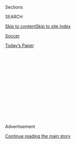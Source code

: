 <div id="app">

<div>

<div>

<div>

<div class="NYTAppHideMasthead css-1q2w90k e1suatyy0">

<div class="section css-ui9rw0 e1suatyy2">

<div class="css-eph4ug er09x8g0">

<div class="css-6n7j50">

</div>

<span class="css-1dv1kvn">Sections</span>

<div class="css-10488qs">

<span class="css-1dv1kvn">SEARCH</span>

</div>

[Skip to content](#site-content)[Skip to site
index](#site-index)

</div>

<div id="masthead-section-label" class="css-1wr3we4 eaxe0e00">

[Soccer](https://www.nytimes3xbfgragh.onion/section/sports/soccer)

</div>

<div class="css-10698na e1huz5gh0">

</div>

</div>

<div id="masthead-bar-one" class="section hasLinks css-15hmgas e1csuq9d3">

<div class="css-uqyvli e1csuq9d0">

</div>

<div class="css-1uqjmks e1csuq9d1">

</div>

<div class="css-9e9ivx">

[](https://myaccount.nytimes3xbfgragh.onion/auth/login?response_type=cookie&client_id=vi)

</div>

<div class="css-1bvtpon e1csuq9d2">

[Today’s
Paper](https://www.nytimes3xbfgragh.onion/section/todayspaper)

</div>

</div>

</div>

</div>

<div data-aria-hidden="false">

<div id="site-content" data-role="main">

<div>

<div class="css-1aor85t" style="opacity:0.000000001;z-index:-1;visibility:hidden">

<div class="css-1hqnpie">

<div class="css-epjblv">

<span class="css-17xtcya">[Soccer](/section/sports/soccer)</span><span class="css-x15j1o">|</span><span class="css-fwqvlz">Barcelona
Members Race Clock in Effort to Oust
Bartomeu</span>

</div>

<div class="css-k008qs">

<div class="css-1iwv8en">

<span class="css-18z7m18"></span>

<div>

</div>

</div>

<span class="css-1n6z4y">https://nyti.ms/2GILUSM</span>

<div class="css-1705lsu">

<div class="css-4xjgmj">

<div class="css-4skfbu" data-role="toolbar" data-aria-label="Social Media Share buttons, Save button, and Comments Panel with current comment count" data-testid="share-tools">

  - 
  - 
  - 
  - 
    
    <div class="css-6n7j50">
    
    </div>

  - 

</div>

</div>

</div>

</div>

</div>

</div>

<div class="css-13pd83m">

</div>

<div id="top-wrapper" class="css-1sy8kpn">

<div id="top-slug" class="css-l9onyx">

Advertisement

</div>

[Continue reading the main
story](#after-top)

<div class="ad top-wrapper" style="text-align:center;height:100%;display:block;min-height:250px">

<div id="top" class="place-ad" data-position="top" data-size-key="top">

</div>

</div>

<div id="after-top">

</div>

</div>

<div>

<div id="sponsor-wrapper" class="css-1hyfx7x">

<div id="sponsor-slug" class="css-19vbshk">

Supported by

</div>

[Continue reading the main
story](#after-sponsor)

<div id="sponsor" class="ad sponsor-wrapper" style="text-align:center;height:100%;display:block">

</div>

<div id="after-sponsor">

</div>

</div>

<div class="css-186x18t">

</div>

<div class="css-1vkm6nb ehdk2mb0">

# Barcelona Members Race Clock in Effort to Oust Bartomeu

</div>

A group of Barcelona fans has two weeks to collect thousands of
handwritten signatures to force a vote that could force out the club’s
unpopular
president.

<div class="css-79elbk" data-testid="photoviewer-wrapper">

<div class="css-z3e15g" data-testid="photoviewer-wrapper-hidden">

</div>

<div class="css-1a48zt4 ehw59r15" data-testid="photoviewer-children">

![<span class="css-16f3y1r e13ogyst0" data-aria-hidden="true">Barcelona’s
president, Josep Maria Bartomeu, front left, has come under withering
criticism from Barcelona
fans.</span><span class="css-cnj6d5 e1z0qqy90" itemprop="copyrightHolder"><span class="css-1ly73wi e1tej78p0">Credit...</span><span><span>Alberto
Estevez/EPA, via
Shutterstock</span></span></span>](https://static01.graylady3jvrrxbe.onion/images/2020/02/25/sports/25onsoccer-bartomeu/merlin_169341525_55bde13f-5bf8-4817-b0a0-ee474cb12d2c-articleLarge.jpg?quality=75&auto=webp&disable=upscale)

</div>

</div>

<div class="css-18e8msd">

<div class="css-vp77d3 epjyd6m0">

<div class="css-1baulvz">

By [<span class="css-1baulvz last-byline" itemprop="name">Tariq
Panja</span>](https://www.nytimes3xbfgragh.onion/by/tariq-panja)

</div>

</div>

  - Sept. 8,
    2020

  - 
    
    <div class="css-4xjgmj">
    
    <div class="css-d8bdto" data-role="toolbar" data-aria-label="Social Media Share buttons, Save button, and Comments Panel with current comment count" data-testid="share-tools">
    
      - 
      - 
      - 
      - 
        
        <div class="css-6n7j50">
        
        </div>
    
      - 
    
    </div>
    
    </div>

</div>

<div class="css-mdjrty">

[Leer en
español](https://www.nytimes3xbfgragh.onion/es/2020/09/10/espanol/deportes/barcelona-bartomeu.html "Read in Spanish")

</div>

</div>

<div class="section meteredContent css-1r7ky0e" name="articleBody" itemprop="articleBody">

<div class="css-1fanzo5 StoryBodyCompanionColumn">

<div class="css-53u6y8">

A group of F.C. Barcelona members that has spent months mobilizing,
planning and plotting to force out the club’s unpopular president, Josep
Maria Bartomeu, is using the soccer team’s latest crisis to begin an
official campaign to force a change in leadership.

The effort’s biggest opponent is not Bartomeu, though, but rather a
ticking clock, restrictions brought on by the coronavirus pandemic and
the club’s own byzantine rules: To force a no-confidence vote in the
board, the organizers first must collect the handwritten signatures of
portion of the club’s 140,000 members who are eligible to vote — about
16,500 people. And they must do it in the next nine days.

“We have to go door to door,” said Marc Duch, one of the Barcelona
members behind the campaign. “This Covid thing is a massive issue at the
moment.”

<div class="css-1q1hscp">

<div class="css-1xk4eoy">

<div id="RS">

</div>

</div>

</div>

</div>

</div>

<div class="css-1fanzo5 StoryBodyCompanionColumn">

<div class="css-53u6y8">

Discussions that had been taking place for months, he said, suddenly
gathered pace in recent weeks. Already furious about [months of
boardroom
infighting](https://www.nytimes3xbfgragh.onion/2020/04/16/sports/fc-barcelona-boardroom.html)
and angry about [a humiliating
exit](https://www.nytimes3xbfgragh.onion/2020/08/14/sports/soccer/bayern-barcelona-8-2-champions-league.html?action=click&module=RelatedLinks&pgtype=Article)
from the Champions League, the organizers of the campaign said Lionel
Messi’s announcement [that he wanted out of
Barcelona](https://www.nytimes3xbfgragh.onion/2020/08/25/sports/soccer/lionel-messi-barcelona.html)
— a plan Messi has since
[abandoned](https://www.nytimes3xbfgragh.onion/2020/09/04/sports/soccer/lionel-messi-barcelona.html)
— was the last straw.

“That sped things up,” Duch said.

Removing a board that has been duly elected is no easy task, though.
According to Barcelona’s bylaws, a vote of no confidence can only be
called if 15 percent of the club’s eligible voters — people who have
been members for more than a year — provide handwritten signatures on
official forms provided by the club within two weeks. (The forms must be
accompanied by a photocopy of the front and back of each signer’s
national identification card.) And that’s just to get the vote. To pass,
the motion requires approval by a two-thirds majority.

Those rules, coupled with coronavirus-related restrictions, have set the
scene for a race against time for Bartomeu’s opponents, a disparate
alliance of fan groups that also has the support of three men who have
said they would stand as candidates in the next election for club
president. Bartomeu’s current term runs through next spring.

To officially launch their campaign, Duch, a tax adviser by profession,
and a handful of other members arrived at the team’s headquarters last
Wednesday. There they were provided with boxes upon boxes of the
required forms — 32,000 in total — that they loaded into cars and vans.

That was the easy part.

In normal circumstances, getting the forms in front of the team’s
members would require little more than stationing volunteers outside the
club’s Camp Nou stadium on match days and handing them out. But with the
team currently in a brief off-season, and social distancing rules
limiting gatherings to fewer than 10 people, collecting the thousands of
signatures by next week’s deadline has been a complex logistical
conundrum from the start.

</div>

</div>

<div class="css-1fanzo5 StoryBodyCompanionColumn">

<div class="css-53u6y8">

To spread the word, batches of forms have been left at more than 130
office blocks, restaurants and other businesses around Catalonia. The
group also posted locations where Barcelona members can pick up a form
on [a website](https://www.mocio2020.cat/en/where-to-sign/), and it
continues to try to spread the word on social media*.* So far, Duch and
others said, they have gathered 7,500 signatures.

Barcelona declined to comment on the effort, but at least one of
Bartomeu’s rivals does not appear to oppose it.

“I thought the defeat in Lisbon was the bottom, but the bottom-bottom
was having the best player in the history of the sport, who has been 20
years in the club, wanting to leave after such a defeat and through the
back door,” said Victor Font, a technology entrepreneur and one of the
front-runners in the race to replace Bartomeu.

Bartomeu can remain in charge until the middle of next year, but,
according to Font, changes needs to come much faster than that, not
least because the risk of losing Messi next year remains a strong
possibility. Messi can speak with potential suitors — Manchester City is
among those that have reportedly expressed interest — and even sign a
precontract agreement as soon as Jan. 1.

Should Bartomeu’s opponents succeed in ousting the current leadership,
elections would have to take place within three months. Whoever is in
charge, however, will face a bulging inbox of immediate issues beyond
the fate of Messi.

Key sponsorship agreements — including with the team’s principal sponsor
Rakuten — will be up for renewal; a contentious and hugely expensive
stadium refurbishment will need to be addressed; and, perhaps most
important for the team’s fans, the roster will need to be rebuilt. But
so will the club’s battered image.

“They have ruined it all, in economic terms, sporting terms and
institutionally we have lost all Europe’s respect as a club,” Duch said.

</div>

</div>

<div class="css-1fanzo5 StoryBodyCompanionColumn">

<div class="css-53u6y8">

Bloodlettings are not rare at Barcelona. Allies of Bartomeu once almost
succeeded in ousting a former president, Joan Laporta, in 2008. Laporta
narrowly survived, and went on to lay the foundations for much of the
team’s current success by naming a largely untested former player, Pep
Guardiola, as coach. Under Guardiola, with Messi leading on the field,
Barcelona went on to enjoy a decade of unparalleled success.

Bartomeu took over in 2014, stepping up from a vice president role after
his ally Sandro Rosell was forced to step down amid claims of improper
conduct in the signing of the Brazilian forward Neymar.

But the tide against Bartomeu’s control of the 120-year-old club has
been rising for months. Last week, the Spanish newspaper [El Mundo
reported](https://www.elmundo.es/deportes/futbol/primera-division/2020/09/03/5f51354efc6c8361398b46a9.html)
that the police in Catalonia were investigating Bartomeu for corruption.

Duch said eight groups had come together to push for Bartomeu’s ouster.
But with only days to go, the campaign is entering its most difficult
stage: Persuading older Barcelona members — unaware of an effort that to
date has largely played out on social media platforms like Facebook and
Twitter — to add their names to the effort.

</div>

</div>

<div>

</div>

</div>

<div>

</div>

<div>

</div>

<div>

</div>

<div>

<div id="bottom-wrapper" class="css-1ede5it">

<div id="bottom-slug" class="css-l9onyx">

Advertisement

</div>

[Continue reading the main
story](#after-bottom)

<div id="bottom" class="ad bottom-wrapper" style="text-align:center;height:100%;display:block;min-height:90px">

</div>

<div id="after-bottom">

</div>

</div>

</div>

</div>

</div>

## Site Index

<div>

</div>

## Site Information Navigation

  - [© <span>2020</span> <span>The New York Times
    Company</span>](https://help.nytimes3xbfgragh.onion/hc/en-us/articles/115014792127-Copyright-notice)

<!-- end list -->

  - [NYTCo](https://www.nytco.com/)
  - [Contact
    Us](https://help.nytimes3xbfgragh.onion/hc/en-us/articles/115015385887-Contact-Us)
  - [Work with us](https://www.nytco.com/careers/)
  - [Advertise](https://nytmediakit.com/)
  - [T Brand Studio](http://www.tbrandstudio.com/)
  - [Your Ad
    Choices](https://www.nytimes3xbfgragh.onion/privacy/cookie-policy#how-do-i-manage-trackers)
  - [Privacy](https://www.nytimes3xbfgragh.onion/privacy)
  - [Terms of
    Service](https://help.nytimes3xbfgragh.onion/hc/en-us/articles/115014893428-Terms-of-service)
  - [Terms of
    Sale](https://help.nytimes3xbfgragh.onion/hc/en-us/articles/115014893968-Terms-of-sale)
  - [Site
    Map](https://spiderbites.nytimes3xbfgragh.onion)
  - [Help](https://help.nytimes3xbfgragh.onion/hc/en-us)
  - [Subscriptions](https://www.nytimes3xbfgragh.onion/subscription?campaignId=37WXW)

</div>

</div>

</div>

</div>
